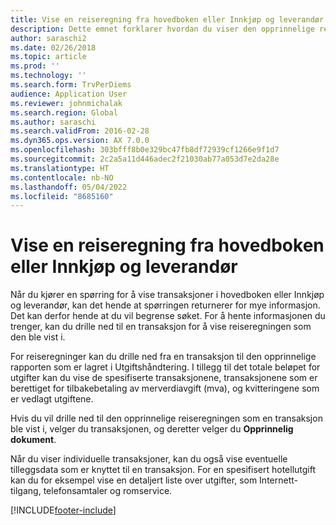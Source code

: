 ```yaml
---
title: Vise en reiseregning fra hovedboken eller Innkjøp og leverandør
description: Dette emnet forklarer hvordan du viser den opprinnelige reiseregningen som en transaksjon ble vist i.
author: saraschi2
ms.date: 02/26/2018
ms.topic: article
ms.prod: ''
ms.technology: ''
ms.search.form: TrvPerDiems
audience: Application User
ms.reviewer: johnmichalak
ms.search.region: Global
ms.author: saraschi
ms.search.validFrom: 2016-02-28
ms.dyn365.ops.version: AX 7.0.0
ms.openlocfilehash: 303bfff8b0e329bc47fb8df72939cf1266e9f1d7
ms.sourcegitcommit: 2c2a5a11d446adec2f21030ab77a053d7e2da28e
ms.translationtype: HT
ms.contentlocale: nb-NO
ms.lasthandoff: 05/04/2022
ms.locfileid: "8685160"
---
```

# <a name="view-an-expense-report-from-general-ledger-or-procurement-and-sourcing"></a>Vise en reiseregning fra hovedboken eller Innkjøp og leverandør

Når du kjører en spørring for å vise transaksjoner i hovedboken eller Innkjøp og leverandør, kan det hende at spørringen returnerer for mye informasjon. Det kan derfor hende at du vil begrense søket. For å hente informasjonen du trenger, kan du drille ned til en transaksjon for å vise reiseregningen som den ble vist i.

For reiseregninger kan du drille ned fra en transaksjon til den opprinnelige rapporten som er lagret i Utgiftshåndtering. I tillegg til det totale beløpet for utgifter kan du vise de spesifiserte transaksjonene, transaksjonene som er berettiget for tilbakebetaling av merverdiavgift (mva), og kvitteringene som er vedlagt utgiftene.

Hvis du vil drille ned til den opprinnelige reiseregningen som en transaksjon ble vist i, velger du transaksjonen, og deretter velger du **Opprinnelig dokument**.

Når du viser individuelle transaksjoner, kan du også vise eventuelle tilleggsdata som er knyttet til en transaksjon. For en spesifisert hotellutgift kan du for eksempel vise en detaljert liste over utgifter, som Internett-tilgang, telefonsamtaler og romservice.


[!INCLUDE[footer-include](../includes/footer-banner.md)]